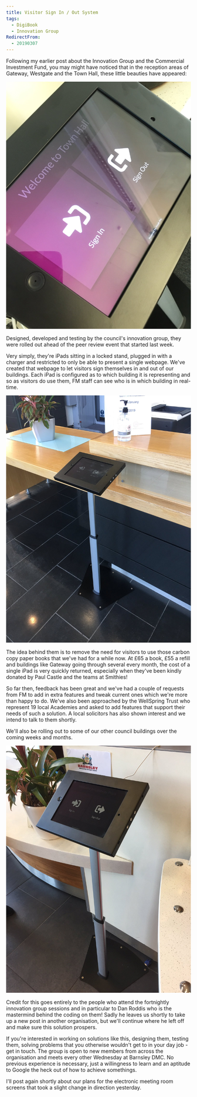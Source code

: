 ```yaml
---
title: Visitor Sign In / Out System
tags:
  - DigiBook
  - Innovation Group
RedirectFrom:
  - 20190307
---
```

Following my earlier post about the Innovation Group and the Commercial Investment Fund, you may might have noticed that in the reception areas of Gateway, Westgate and the Town Hall, these little beauties have appeared:

![System situ](/assets/images/2019-03-07-visitor-system.jpg)

Designed, developed and testing by the council's innovation group, they were rolled out ahead of the peer review event that started last week.

Very simply, they're iPads sitting in a locked stand, plugged in with a charger and restricted to only be able to present a single webpage. We've created that webpage to let visitors sign themselves in and out of our buildings. Each iPad is configured as to which building it is representing and so as visitors do use them, FM staff can see who is in which building in real-time.

![System in Westgate Plaza One](/assets/images/2019-03-07-visitor-system-westgate.jpg)

The idea behind them is to remove the need for visitors to use those carbon copy paper books that we've had for a while now. At £65 a book, £55 a refill and buildings like Gateway going through several every month, the cost of a single iPad is very quickly returned, especially when they've been kindly donated by Paul Castle and the teams at Smithies!

So far then, feedback has been great and we've had a couple of requests from FM to add in extra features and tweak current ones which we're more than happy to do. We've also been approached by the WellSpring Trust who represent 19 local Academies and asked to add features that support their needs of such a solution. A local solicitors has also shown interest and we intend to talk to them shortly.

We'll also be rolling out to some of our other council buildings over the coming weeks and months.

![System in Gateway Plaza](/assets/images/2019-03-07-visitor-system-gateway.jpg)

Credit for this goes entirely to the people who attend the fortnightly innovation group sessions and in particular to Dan Roddis who is the mastermind behind the coding on them! Sadly he leaves us shortly to take up a new post in another organisation, but we'll continue where he left off and make sure this solution prospers.

If you're interested in working on solutions like this, designing them, testing them, solving problems that you otherwise wouldn't get to in your day job - get in touch. The group is open to new members from across the organisation and meets every other Wednesday at Barnsley DMC. No previous experience is necessary, just a willingness to learn and an aptitude to Google the heck out of how to achieve somethings.

I'll post again shortly about our plans for the electronic meeting room screens that took a slight change in direction yesterday.